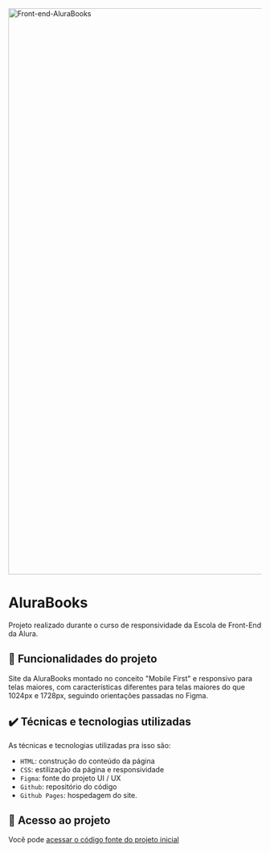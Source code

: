<img width="2250" height="1125" alt="Front-end-AluraBooks" src="https://github.com/user-attachments/assets/6fbfee20-bf50-4c51-97d4-59444fe90f48" />

# AluraBooks

Projeto realizado durante o curso de responsividade da Escola de Front-End da Alura.

## 🔨 Funcionalidades do projeto

Site da AluraBooks montado no conceito "Mobile First" e responsivo para telas maiores, com características diferentes para telas maiores do que 1024px e 1728px, seguindo orientações passadas no Figma.

## ✔️ Técnicas e tecnologias utilizadas

As técnicas e tecnologias utilizadas pra isso são:

- `HTML`: construção do conteúdo da página
- `CSS`: estilização da página e responsividade
- `Figma`: fonte do projeto UI / UX
- `Github`: repositório do código
- `Github Pages`: hospedagem do site.

## 📁 Acesso ao projeto

Você pode [acessar o código fonte do projeto inicial](https://carlosvazporto.github.io/AluraBooks/)
